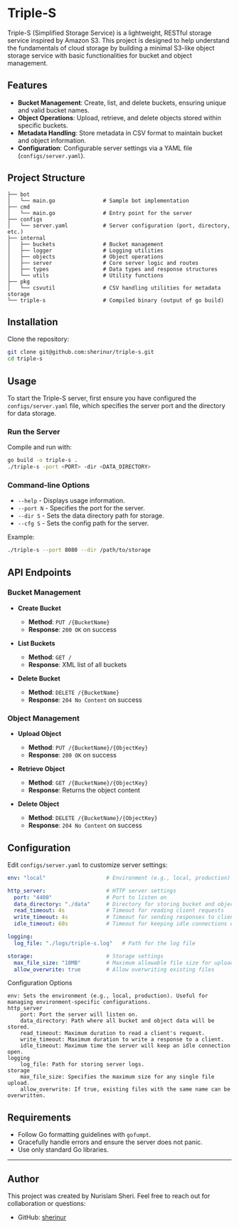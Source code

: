 # Triple-S

Triple-S (Simplified Storage Service) is a lightweight, RESTful storage service inspired by Amazon S3. This project is designed to help understand the fundamentals of cloud storage by building a minimal S3-like object storage service with basic functionalities for bucket and object management. 

## Features

- **Bucket Management**: Create, list, and delete buckets, ensuring unique and valid bucket names.
- **Object Operations**: Upload, retrieve, and delete objects stored within specific buckets.
- **Metadata Handling**: Store metadata in CSV format to maintain bucket and object information.
- **Configuration**: Configurable server settings via a YAML file (`configs/server.yaml`).

## Project Structure

```
├── bot
│   └── main.go               # Sample bot implementation
├── cmd
│   └── main.go               # Entry point for the server
├── configs
│   └── server.yaml           # Server configuration (port, directory, etc.)
├── internal
│   ├── buckets               # Bucket management
│   ├── logger                # Logging utilities
│   ├── objects               # Object operations
│   ├── server                # Core server logic and routes
│   ├── types                 # Data types and response structures
│   └── utils                 # Utility functions
├── pkg
│   └── csvutil               # CSV handling utilities for metadata storage
└── triple-s                  # Compiled binary (output of go build)
```

## Installation

Clone the repository:

```bash
git clone git@github.com:sherinur/triple-s.git
cd triple-s
```

## Usage

To start the Triple-S server, first ensure you have configured the `configs/server.yaml` file, which specifies the server port and the directory for data storage.

### Run the Server

Compile and run with:

```bash
go build -o triple-s .
./triple-s -port <PORT> -dir <DATA_DIRECTORY>
```

### Command-line Options

- `--help` - Displays usage information.
- `--port N` - Specifies the port for the server.
- `--dir S` - Sets the data directory path for storage.
- `--cfg S` - Sets the config path for the server.

Example:

```bash
./triple-s --port 8080 --dir /path/to/storage
```

## API Endpoints

### Bucket Management

- **Create Bucket**  
  - **Method**: `PUT /{BucketName}`
  - **Response**: `200 OK` on success

- **List Buckets**  
  - **Method**: `GET /`
  - **Response**: XML list of all buckets

- **Delete Bucket**  
  - **Method**: `DELETE /{BucketName}`
  - **Response**: `204 No Content` on success

### Object Management

- **Upload Object**  
  - **Method**: `PUT /{BucketName}/{ObjectKey}`
  - **Response**: `200 OK` on success

- **Retrieve Object**  
  - **Method**: `GET /{BucketName}/{ObjectKey}`
  - **Response**: Returns the object content

- **Delete Object**  
  - **Method**: `DELETE /{BucketName}/{ObjectKey}`
  - **Response**: `204 No Content` on success

## Configuration

Edit `configs/server.yaml` to customize server settings:

```yaml
env: "local"                   # Environment (e.g., local, production)

http_server:                   # HTTP server settings
  port: "4400"                 # Port to listen on
  data_directory: "./data"     # Directory for storing bucket and object data
  read_timeout: 4s             # Timeout for reading client requests
  write_timeout: 4s            # Timeout for sending responses to clients
  idle_timeout: 60s            # Timeout for keeping idle connections open

logging:
  log_file: "./logs/triple-s.log"   # Path for the log file

storage:                       # Storage settings
  max_file_size: "10MB"        # Maximum allowable file size for uploads
  allow_overwrite: true        # Allow overwriting existing files
```

Configuration Options

    env: Sets the environment (e.g., local, production). Useful for managing environment-specific configurations.
    http_server
        port: Port the server will listen on.
        data_directory: Path where all bucket and object data will be stored.
        read_timeout: Maximum duration to read a client's request.
        write_timeout: Maximum duration to write a response to a client.
        idle_timeout: Maximum time the server will keep an idle connection open.
    logging
        log_file: Path for storing server logs.
    storage
        max_file_size: Specifies the maximum size for any single file upload.
        allow_overwrite: If true, existing files with the same name can be overwritten.

## Requirements

- Follow Go formatting guidelines with `gofumpt`.
- Gracefully handle errors and ensure the server does not panic.
- Use only standard Go libraries.

---

## Author

This project was created by Nurislam Sheri. Feel free to reach out for collaboration or questions:

- GitHub: [sherinur](https://github.com/sherinur)
